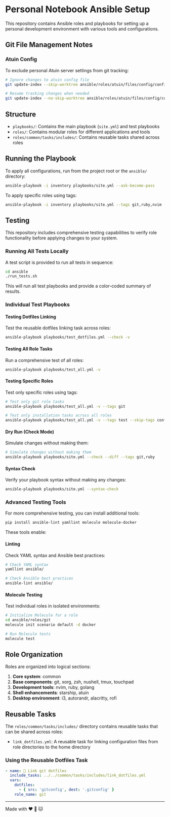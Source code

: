 # Personal Notebook Ansible Setup

This repository contains Ansible roles and playbooks for setting up a personal development environment with various tools and configurations.

## Git File Management Notes

### Atuin Config

To exclude personal Atuin server settings from git tracking:

```bash
# Ignore changes to atuin config file
git update-index --skip-worktree ansible/roles/atuin/files/config/config.toml

# Resume tracking changes when needed
git update-index --no-skip-worktree ansible/roles/atuin/files/config/config.toml
```

## Structure

- `playbooks/`: Contains the main playbook (`site.yml`) and test playbooks
- `roles/`: Contains modular roles for different applications and tools
- `roles/common/tasks/includes/`: Contains reusable tasks shared across roles

## Running the Playbook

To apply all configurations, run from the project root or the `ansible/` directory:

```bash
ansible-playbook -i inventory playbooks/site.yml --ask-become-pass
```

To apply specific roles using tags:

```bash
ansible-playbook -i inventory playbooks/site.yml --tags git,ruby,nvim --ask-become-pass
```

## Testing

This repository includes comprehensive testing capabilities to verify role functionality before applying changes to your system.

### Running All Tests Locally

A test script is provided to run all tests in sequence:

```bash
cd ansible
./run_tests.sh
```

This will run all test playbooks and provide a color-coded summary of results.

### Individual Test Playbooks

#### Testing Dotfiles Linking

Test the reusable dotfiles linking task across roles:

```bash
ansible-playbook playbooks/test_dotfiles.yml --check -v
```

#### Testing All Role Tasks

Run a comprehensive test of all roles:

```bash
ansible-playbook playbooks/test_all.yml -v
```

#### Testing Specific Roles

Test only specific roles using tags:

```bash
# Test only git role tasks
ansible-playbook playbooks/test_all.yml -v --tags git

# Test only installation tasks across all roles
ansible-playbook playbooks/test_all.yml -v --tags test --skip-tags config
```

#### Dry Run (Check Mode)

Simulate changes without making them:

```bash
# Simulate changes without making them
ansible-playbook playbooks/site.yml --check --diff --tags git,ruby
```

#### Syntax Check

Verify your playbook syntax without making any changes:

```bash
ansible-playbook playbooks/site.yml --syntax-check
```

### Advanced Testing Tools

For more comprehensive testing, you can install additional tools:

```bash
pip install ansible-lint yamllint molecule molecule-docker
```

These tools enable:

#### Linting

Check YAML syntax and Ansible best practices:

```bash
# Check YAML syntax
yamllint ansible/

# Check Ansible best practices
ansible-lint ansible/
```

#### Molecule Testing

Test individual roles in isolated environments:

```bash
# Initialize Molecule for a role
cd ansible/roles/git
molecule init scenario default -d docker

# Run Molecule tests
molecule test
```

## Role Organization

Roles are organized into logical sections:

1. **Core system**: common
2. **Base components**: git, xorg, zsh, nushell, tmux, touchpad
3. **Development tools**: nvim, ruby, golang
4. **Shell enhancements**: starship, atuin
5. **Desktop environment**: i3, autorandr, alacritty, rofi

## Reusable Tasks

The `roles/common/tasks/includes/` directory contains reusable tasks that can be shared across roles:

- `link_dotfiles.yml`: A reusable task for linking configuration files from role directories to the home directory

### Using the Reusable Dotfiles Task

```yaml
- name: 🔗 Link git dotfiles
  include_tasks: ../../common/tasks/includes/link_dotfiles.yml
  vars:
    dotfiles:
      - { src: 'gitconfig', dest: '.gitconfig' }
    role_name: git
```

---
Made with ❤️ 🤖 🐱
